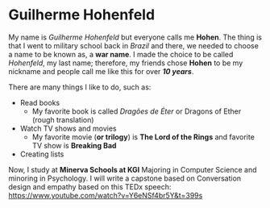 # Guilherme Hohenfeld

My name is _Guilherme Hohenfeld_ but everyone calls me **Hohen**. The thing is that I went to military school back in *Brazil* and there, we needed to choose a name to be known as, a **war name**. I made the choice to be called *Hohenfeld*, my last name; therefore, my friends chose **Hohen** to be my nickname and people call me like this for over _**10 years**_.

There are many things I like to do, such as:
* Read books
    * My favorite book is called *Dragões de Éter* or Dragons of Ether (rough translation)
* Watch TV shows and movies
    * My favorite movie (**or trilogy**) is **The Lord of the Rings** and favorite TV show is **Breaking Bad**
* Creating lists

Now, I study at **Minerva Schools at KGI** Majoring in Computer Science and minoring in Psychology. I will write a capstone based on Conversation design and empathy based on this TEDx speech: https://www.youtube.com/watch?v=Y6eNSf4br5Y&t=399s